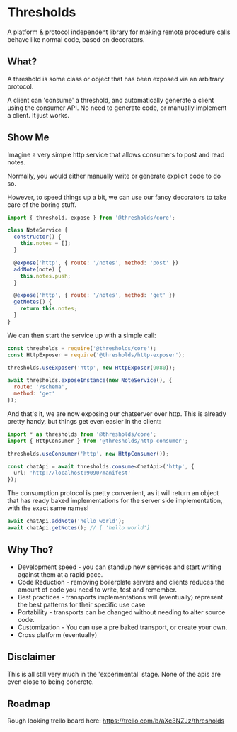 # Thresholds

A platform & protocol independent library for making remote procedure calls behave like normal code, based on decorators.

## What?

A threshold is some class or object that has been exposed via an arbitrary protocol.

A client can 'consume' a threshold, and automatically generate a client using the consumer API. No need to generate code, or manually implement a client. It just works.

## Show Me

Imagine a very simple http service that allows consumers to post and read notes.

Normally, you would either manually write or generate explicit code to do so.

However, to speed things up a bit, we can use our fancy decorators to take care of the boring stuff.

```js
import { threshold, expose } from '@thresholds/core';

class NoteService {
  constructor() {
    this.notes = [];
  }

  @expose('http', { route: '/notes', method: 'post' })
  addNote(note) {
    this.notes.push;
  }

  @expose('http', { route: '/notes', method: 'get' })
  getNotes() {
    return this.notes;
  }
}
```

We can then start the service up with a simple call:

```js
const thresholds = require('@thresholds/core');
const HttpExposer = require('@thresholds/http-exposer');

thresholds.useExposer('http', new HttpExposer(9080));

await thresholds.exposeInstance(new NoteService(), {
  route: '/schema',
  method: 'get'
});
```

And that's it, we are now exposing our chatserver over http. This is already pretty handy, but things get even easier in the client:

```ts
import * as thresholds from '@thresholds/core';
import { HttpConsumer } from '@thresholds/http-consumer';

thresholds.useConsumer('http', new HttpConsumer());

const chatApi = await thresholds.consume<ChatApi>('http', {
  url: 'http://localhost:9090/manifest'
});
```

The consumption protocol is pretty convenient, as it will return an object that has ready baked implementations for the server side implementation, with the exact same names!

```js
await chatApi.addNote('hello world');
await chatApi.getNotes(); // [ 'hello world']
```

## Why Tho?

- Development speed - you can standup new services and start writing against them at a rapid pace.
- Code Reduction - removing boilerplate servers and clients reduces the amount of code you need to write, test and remember.
- Best practices - transports implementations will (eventually) represent the best patterns for their specific use case
- Portability - transports can be changed without needing to alter source code.
- Customization - You can use a pre baked transport, or create your own.
- Cross platform (eventually)

## Disclaimer

This is all still very much in the 'experimental' stage. None of the apis are even close to being concrete.

## Roadmap

Rough looking trello board here: https://trello.com/b/aXc3NZJz/thresholds
